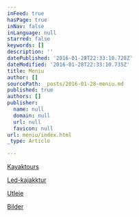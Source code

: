 ```yaml
---
inFeed: true
hasPage: true
inNav: false
inLanguage: null
starred: false
keywords: []
description: ''
datePublished: '2016-01-28T22:33:18.728Z'
dateModified: '2016-01-28T22:33:10.735Z'
title: Meniu
author: []
sourcePath: _posts/2016-01-28-meniu.md
published: true
authors: []
publisher:
  name: null
  domain: null
  url: null
  favicon: null
url: meniu/index.html
_type: Article

---
```

[Kayaktours][0]

[Led-kajakktur][1]

[Utleie][2]

[Bilder][3]

[0]: https://thegrid.ai/trondheimkajakk/kajakkturer/
[1]: https://thegrid.ai/trondheimkajakk/led-kajakktur/
[2]: https://thegrid.ai/trondheimkajakk/utleie/
[3]: https://thegrid.ai/trondheimkajakk/faq/